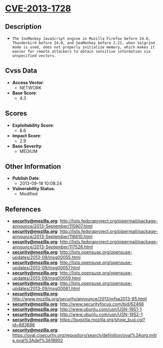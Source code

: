 
# [CVE-2013-1728](http://lists.fedoraproject.org/pipermail/package-announce/2013-September/115907.html)

## Description

- `The IonMonkey JavaScript engine in Mozilla Firefox before 24.0, Thunderbird before 24.0, and SeaMonkey before 2.21, when Valgrind mode is used, does not properly initialize memory, which makes it easier for remote attackers to obtain sensitive information via unspecified vectors.`

## Cvss Data

- **Access Vector**:
  - NETWORK
- **Base Score**:
  - 4.3

## Scores

- **Exploitability Score**:
  - 8.6
- **Impact Score**:
  - 2.9
- **Base Severity**:
  - MEDIUM

## Other Information

- **Publish Date**:
  - 2013-09-18 10:08:24
- **Vulnerability Status**:
  - Modified

## References

- **security@mozilla.org**: http://lists.fedoraproject.org/pipermail/package-announce/2013-September/115907.html
- **security@mozilla.org**: http://lists.fedoraproject.org/pipermail/package-announce/2013-September/116610.html
- **security@mozilla.org**: http://lists.fedoraproject.org/pipermail/package-announce/2013-September/117526.html
- **security@mozilla.org**: http://lists.opensuse.org/opensuse-updates/2013-09/msg00055.html
- **security@mozilla.org**: http://lists.opensuse.org/opensuse-updates/2013-09/msg00057.html
- **security@mozilla.org**: http://lists.opensuse.org/opensuse-updates/2013-09/msg00059.html
- **security@mozilla.org**: http://lists.opensuse.org/opensuse-updates/2013-09/msg00061.html
- **security@mozilla.org**: http://www.mozilla.org/security/announce/2013/mfsa2013-85.html
- **security@mozilla.org**: http://www.securityfocus.com/bid/62468
- **security@mozilla.org**: http://www.ubuntu.com/usn/USN-1951-1
- **security@mozilla.org**: http://www.ubuntu.com/usn/USN-1952-1
- **security@mozilla.org**: https://bugzilla.mozilla.org/show_bug.cgi?id=883686
- **security@mozilla.org**: https://oval.cisecurity.org/repository/search/definition/oval%3Aorg.mitre.oval%3Adef%3A18902
